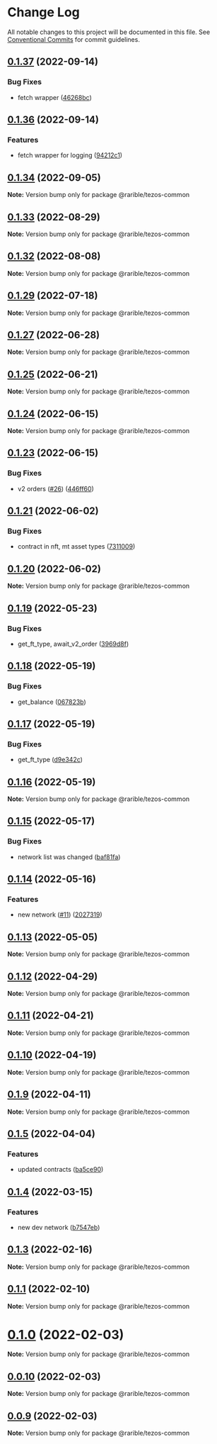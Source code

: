 # Change Log

All notable changes to this project will be documented in this file.
See [Conventional Commits](https://conventionalcommits.org) for commit guidelines.

## [0.1.37](https://github.com/rarible/tezos-sdk/compare/v0.1.36...v0.1.37) (2022-09-14)


### Bug Fixes

* fetch wrapper ([46268bc](https://github.com/rarible/tezos-sdk/commit/46268bc1550b1375628493852aedcb7806b0cf2c))





## [0.1.36](https://github.com/rarible/tezos-sdk/compare/v0.1.35...v0.1.36) (2022-09-14)


### Features

* fetch wrapper for logging ([94212c1](https://github.com/rarible/tezos-sdk/commit/94212c1de801fe1b7da1d8909d8151f201399082))





## [0.1.34](https://github.com/rarible/tezos-sdk/compare/v0.1.33...v0.1.34) (2022-09-05)

**Note:** Version bump only for package @rarible/tezos-common





## [0.1.33](https://github.com/rarible/tezos-sdk/compare/v0.1.32...v0.1.33) (2022-08-29)

**Note:** Version bump only for package @rarible/tezos-common





## [0.1.32](https://github.com/rarible/tezos-sdk/compare/v0.1.31...v0.1.32) (2022-08-08)

**Note:** Version bump only for package @rarible/tezos-common





## [0.1.29](https://github.com/rarible/tezos-sdk/compare/v0.1.28...v0.1.29) (2022-07-18)

**Note:** Version bump only for package @rarible/tezos-common





## [0.1.27](https://github.com/rarible/tezos-sdk/compare/v0.1.26...v0.1.27) (2022-06-28)

**Note:** Version bump only for package @rarible/tezos-common





## [0.1.25](https://github.com/rarible/tezos-sdk/compare/v0.1.24...v0.1.25) (2022-06-21)

**Note:** Version bump only for package @rarible/tezos-common





## [0.1.24](https://github.com/rarible/tezos-sdk/compare/v0.1.23...v0.1.24) (2022-06-15)

**Note:** Version bump only for package @rarible/tezos-common





## [0.1.23](https://github.com/rarible/tezos-sdk/compare/v0.1.22...v0.1.23) (2022-06-15)


### Bug Fixes

* v2 orders ([#26](https://github.com/rarible/tezos-sdk/issues/26)) ([446ff60](https://github.com/rarible/tezos-sdk/commit/446ff6076c3203511ece1faa29c72a12f843adad))





## [0.1.21](https://github.com/rarible/tezos-sdk/compare/v0.1.20...v0.1.21) (2022-06-02)


### Bug Fixes

* contract in nft, mt asset types ([7311009](https://github.com/rarible/tezos-sdk/commit/7311009511548a1291ee56576fdb877769284c45))





## [0.1.20](https://github.com/rarible/tezos-sdk/compare/v0.1.19...v0.1.20) (2022-06-02)

**Note:** Version bump only for package @rarible/tezos-common





## [0.1.19](https://github.com/rarible/tezos-sdk/compare/v0.1.18...v0.1.19) (2022-05-23)


### Bug Fixes

* get_ft_type, await_v2_order ([3969d8f](https://github.com/rarible/tezos-sdk/commit/3969d8f80e0a26c20377dbf357a8dc32c91a5279))





## [0.1.18](https://github.com/rarible/tezos-sdk/compare/v0.1.17...v0.1.18) (2022-05-19)


### Bug Fixes

* get_balance ([067823b](https://github.com/rarible/tezos-sdk/commit/067823b96787aeee452207daa3ecb9f5dc17b299))





## [0.1.17](https://github.com/rarible/tezos-sdk/compare/v0.1.16...v0.1.17) (2022-05-19)


### Bug Fixes

* get_ft_type ([d9e342c](https://github.com/rarible/tezos-sdk/commit/d9e342cf1ac5ba2b76aab318543dbb38841e46d7))





## [0.1.16](https://github.com/rarible/tezos-sdk/compare/v0.1.15...v0.1.16) (2022-05-19)

**Note:** Version bump only for package @rarible/tezos-common





## [0.1.15](https://github.com/rarible/tezos-sdk/compare/v0.1.14...v0.1.15) (2022-05-17)


### Bug Fixes

* network list was changed ([baf81fa](https://github.com/rarible/tezos-sdk/commit/baf81fae78b2a185c62ce73aecd1fdff70b7ee2d))





## [0.1.14](https://github.com/rarible/tezos-sdk/compare/v0.1.13...v0.1.14) (2022-05-16)


### Features

* new network ([#11](https://github.com/rarible/tezos-sdk/issues/11)) ([2027319](https://github.com/rarible/tezos-sdk/commit/20273193248a10677b52325e38eb8833c0a2f7fc))





## [0.1.13](https://github.com/rarible/tezos-sdk/compare/v0.1.12...v0.1.13) (2022-05-05)

**Note:** Version bump only for package @rarible/tezos-common





## [0.1.12](https://github.com/rarible/tezos-sdk/compare/v0.1.11...v0.1.12) (2022-04-29)

**Note:** Version bump only for package @rarible/tezos-common





## [0.1.11](https://github.com/rarible/tezos-sdk/compare/v0.1.10...v0.1.11) (2022-04-21)

**Note:** Version bump only for package @rarible/tezos-common





## [0.1.10](https://github.com/rarible/tezos-sdk/compare/v0.1.9...v0.1.10) (2022-04-19)

**Note:** Version bump only for package @rarible/tezos-common





## [0.1.9](https://github.com/rarible/tezos-sdk/compare/v0.1.8...v0.1.9) (2022-04-11)

**Note:** Version bump only for package @rarible/tezos-common





## [0.1.5](https://github.com/rarible/tezos-sdk/compare/v0.1.4...v0.1.5) (2022-04-04)


### Features

* updated contracts ([ba5ce90](https://github.com/rarible/tezos-sdk/commit/ba5ce90f87e85c59e728fdf27d108156c03f4f4b))





## [0.1.4](https://github.com/rarible/tezos-sdk/compare/v0.1.3...v0.1.4) (2022-03-15)


### Features

* new dev network ([b7547eb](https://github.com/rarible/tezos-sdk/commit/b7547eb51252211c64de4d369b062d7f40e53262))





## [0.1.3](https://github.com/rarible/tezos-sdk/compare/v0.1.2...v0.1.3) (2022-02-16)

**Note:** Version bump only for package @rarible/tezos-common





## [0.1.1](https://github.com/rarible/tezos-sdk/compare/v0.1.0...v0.1.1) (2022-02-10)

**Note:** Version bump only for package @rarible/tezos-common





# [0.1.0](https://github.com/rarible/tezos-sdk/compare/v0.0.10...v0.1.0) (2022-02-03)

**Note:** Version bump only for package @rarible/tezos-common






## [0.0.10](https://github.com/rarible/tezos-sdk/compare/v0.0.9...v0.0.10) (2022-02-03)

**Note:** Version bump only for package @rarible/tezos-common





## [0.0.9](https://github.com/rarible/tezos-sdk/compare/v0.0.8...v0.0.9) (2022-02-03)

**Note:** Version bump only for package @rarible/tezos-common
